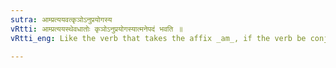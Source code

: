 ```yaml
---
sutra: आम्प्रत्ययवत्कृञोऽनुप्रयोगस्य
vRtti: आम्प्रत्ययस्थेवधातोः कृञोऽनुप्रयोगस्यात्मनेपदं भवति ॥
vRtti_eng: Like the verb that takes the affix _am_, if the verb be conjugated with the _Atmanepada_ terminations, so of the verb _kri_ when subjoined thereto as an auxiliary, the terminations are of the _Atmanepada_, even when the fruit of the action does not accrue to the agent.

---
```

